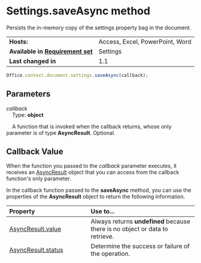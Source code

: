 
# Settings.saveAsync method
Persists the in-memory copy of the settings property bag in the document.

|||
|:-----|:-----|
|**Hosts:**|Access, Excel, PowerPoint, Word|
|**Available in [Requirement set](http://msdn.microsoft.com/library/6b6702f2-b0a5-46ab-a356-8dda897ca8ae%28Office.15%29.aspx)**|Settings|
|**Last changed in**|1.1|

```js
Office.context.document.settings.saveAsync(callback);
```


## Parameters



_callback_<br/>
&nbsp;&nbsp;&nbsp;&nbsp;Type:  **object**

&nbsp;&nbsp;&nbsp;&nbsp;A function that is invoked when the callback returns, whose only parameter is of type  **AsyncResult**. Optional.

    



## Callback Value

When the function you passed to the  _callback_ parameter executes, it receives an [AsyncResult](../../reference/shared/asyncresult.md) object that you can access from the callback function's only parameter.

In the callback function passed to the  **saveAsync** method, you can use the properties of the **AsyncResult** object to return the following information.



|**Property**|**Use to...**|
|:-----|:-----|
|[AsyncResult.value](../../reference/shared/asyncresult.value.md)|Always returns  **undefined** because there is no object or data to retrieve.|
|[AsyncResult.status](../../reference/shared/asyncresult.status.md)|Determine the success or failure of the operation.|
|[AsyncResult.error](../../reference/shared/asyncresult.error.md)|Access an [Error](../../reference/shared/error.md) object that provides error information if the operation failed.|
|[AsyncResult.asyncContext](../../reference/shared/asyncresult.asynccontext.md)|Access your user-defined  **object** or value, if you passed one as the _asyncContext_ parameter.|

## Remarks

Any settings previously saved by an add-in are loaded when it is initialized, so during the lifetime of the session you can just use the [set](../../reference/shared/settings.set.md) and [get](../../reference/shared/settings.get.md) methods to work with the in-memory copy of the settings property bag. When you want to persist the settings so that they are available the next time the add-in is used, use the **saveAsync** method.


>**Note**
---
The  **saveAsync** method persists the in-memory settings property bag into the document file; however, the changes to the document file itself are saved only when the user (or **AutoRecover** setting) saves the document to the file system.

The [refreshAsync](../../reference/shared/settings.refreshasync.md) method is only useful in coauthoring scenarios (which are only supported in Word) when other instances of the same add-in might change the settings and those changes should be made available to all instances.


## Example




```js
function persistSettings() {
    Office.context.document.settings.saveAsync(function (asyncResult) {
        write('Settings saved with status: ' + asyncResult.status);
    });
}
// Function that writes to a div with id='message' on the page.
function write(message){
    document.getElementById('message').innerText += message; 
}
```




## Support details


A capital Y in the following matrix indicates that this method is supported in the corresponding Office host application. An empty cell indicates that the Office host application doesn't support this method.

For more information about Office host application and server requirements, see [Requirements for running Office Add-ins](../../docs/overview/requirements-for-running-office-add-ins.md).



||**Office for Windows desktop**|**Office Online (in browser)**|**Office for iPad**|
|:-----|:-----|:-----|:-----|
|**Access**||Y||
|**Excel**|Y|Y|Y|
|**PowerPoint**|Y|Y|Y|
|**Word**|Y|Y|Y|

|||
|:-----|:-----|
|**Available in requirement sets**|Settings|
|**Minimum permission level**|[Restricted](http://msdn.microsoft.com/library/da2efadc-4ebf-45fe-be39-397ac1eb1dbd%28Office.15%29.aspx)|
|**Add-in types**|Content, task pane|
|**Library**|Office.js|
|**Namespace**|Office|

## Support history




|**Version**|**Changes**|
|:-----|:-----|
|1.1|Added support for PowerPoint Online.|
|1.1|Added support for Excel, PowerPoint, and Word in Office for iPad.|
|1.1|Added support for custom settings in content add-ins for Access.|
|1.0|Introduced|
